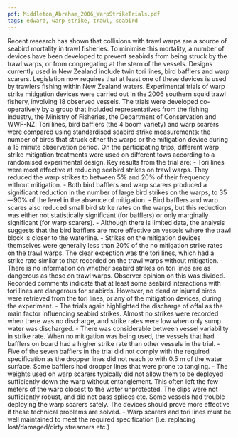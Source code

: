 ```yaml
---
pdf: Middleton_Abraham_2006_WarpStrikeTrials.pdf
tags: edward, warp strike, trawl, seabird
---
```

Recent research has shown that collisions with trawl warps are a source of seabird mortality in trawl fisheries. To minimise this mortality, a number of devices have been developed to prevent seabirds from being struck by the trawl warps, or from congregating at the stern of the vessels. Designs currently used in New Zealand include twin tori lines, bird bafflers and warp scarers. Legislation now requires that at least one of these devices is used by trawlers fishing within New Zealand waters. Experimental trials of warp strike mitigation devices were carried out in the 2006 southern squid trawl fishery, involving 18 observed vessels. The trials were developed co-operatively by a group that included representatives from the fishing industry, the Ministry of Fisheries, the Department of Conservation and WWF-NZ. Tori lines, bird bafflers (the 4 boom variety) and warp scarers were compared using standardised seabird strike measurements: the number of birds that struck either the warps or the mitigation device during a 15 minute observation period. On the participating trips, different warp strike mitigation treatments were used on different tows according to a randomised experimental design. Key results from the trial are: - Tori lines were most effective at reducing seabird strikes on trawl warps. They reduced the warp strikes to between 5% and 20% of their frequency without mitigation. - Both bird bafflers and warp scarers produced a significant reduction in the number of large bird strikes on the warps, to 35—90% of the level in the absence of mitigation. - Bird bafflers and warp scares also reduced small bird strike rates on the warps, but this reduction was either not statistically significant (for bafflers) or only marginally significant (for warp scarers). - Although there is limited data, the analysis suggests that the bird bafflers are more effective on vessels where the trawl block is closer to the waterline. - Strikes on the mitigation devices themselves were generally less than 20% of the no mitigation strike rates on the trawl warps. The clear exception was the tori lines, which had a strike rate similar to that recorded on the trawl warps without mitigation. - There is no information on whether seabird strikes on tori lines are as dangerous as those on trawl warps. Observer opinion on this was divided. Recorded comments indicate that at least some seabird interactions with tori lines are dangerous for seabirds. However, no dead or injured birds were retrieved from the tori lines, or any of the mitigation devices, during the experiment. - The trials again highlighted the discharge of offal as the main factor influencing seabird strikes. Almost no strikes were recorded when there was no discharge, and strike rates were low when only sump water was discharged. - There was considerable between vessel variability in strike rate. When no mitigation was being used, the vessels that had bafflers on board had a higher strike rate than other vessels in the trial. - Five of the seven bafflers in the trial did not comply with the required specification as the dropper lines did not reach to with 0.5 m of the water surface. Some bafflers had dropper lines that were prone to tangling. - The weights used on warp scarers typically did not allow them to be deployed sufficiently down the warp without entanglement. This often left the few meters of the warp closest to the water unprotected. The clips were not sufficiently robust, and did not pass splices etc. Some vessels had trouble deploying the warp scarers safely. The devices should prove more effective if these technical problems are solved. - Warp scarers and tori lines must be well maintained to meet the required specification (i.e. replacing lost/damaged/dirty streamers etc.)
